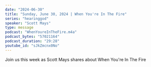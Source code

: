 ```yaml
---
date: "2024-06-30"
title: "Sunday, June 30, 2024 | When You're In The Fire"
series: "hearinggod"
speaker: "Scott Mays"
type: message
podcast: "WhenYoureInTheFire.m4a"
podcast_bytes: "57021164"
podcast_duration: "29:28"
youtube_id: "sJkZmcnx0No"
---
```

Join us this week as Scott Mays shares about When You're In The Fire
